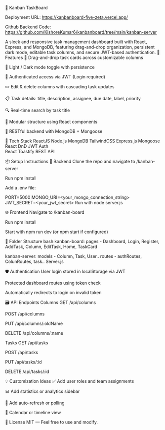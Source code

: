 🧭 Kanban TaskBoard 

Deployment URL: https://kanbanboard-five-zeta.vercel.app/

Github Backend Code: https://github.com/KishoreKumar6/kanbanboard/tree/main/kanban-server

A sleek and responsive task management dashboard built with React, Express, and MongoDB, featuring drag-and-drop organization, persistent dark mode, editable task columns, and secure JWT-based authentication.
🚀 Features
🎯 Drag-and-drop task cards across customizable columns

🌙 Light / Dark mode toggle with persistence

🔐 Authenticated access via JWT (Login required)

✏️ Edit & delete columns with cascading task updates

📋 Task details: title, description, assignee, due date, label, priority

🔍 Real-time search by task title

🧱 Modular structure using React components

🍃 RESTful backend with MongoDB + Mongoose

🧱 Tech Stack
ReactJS	Node.js	MongoDB
TailwindCSS	Express.js	Mongoose
React DnD	JWT Auth	
React Toastify	REST API	

📦 Setup Instructions
🔧 Backend
Clone the repo and navigate to /kanban-server

Run npm install

Add a .env file:

PORT=5000
MONGO_URI=<your_mongo_connection_string>
JWT_SECRET=<your_jwt_secret>
Run with node server.js

🌐 Frontend
Navigate to /kanban-board

Run npm install

Start with npm run dev (or npm start if configured)

📁 Folder Structure
bash
kanban-board: pages - Dashboard, Login, Register, AddTask, Column, EditTask, Home, TaskCard 


kanban-server: models - Column, Task, User.. routes - authRoutes, ColunRoutes, task.. Server.js

🛡️ Authentication
User login stored in localStorage via JWT

Protected dashboard routes using token check

Automatically redirects to login on invalid token

🗃️ API Endpoints
Columns
GET /api/columns

POST /api/columns

PUT /api/columns/:oldName

DELETE /api/columns/:name

Tasks
GET /api/tasks

POST /api/tasks

PUT /api/tasks/:id

DELETE /api/tasks/:id

💡 Customization Ideas
✅ Add user roles and team assignments

📊 Add statistics or analytics sidebar

🔄 Add auto-refresh or polling

📅 Calendar or timeline view

📝 License
MIT — Feel free to use and modify.
